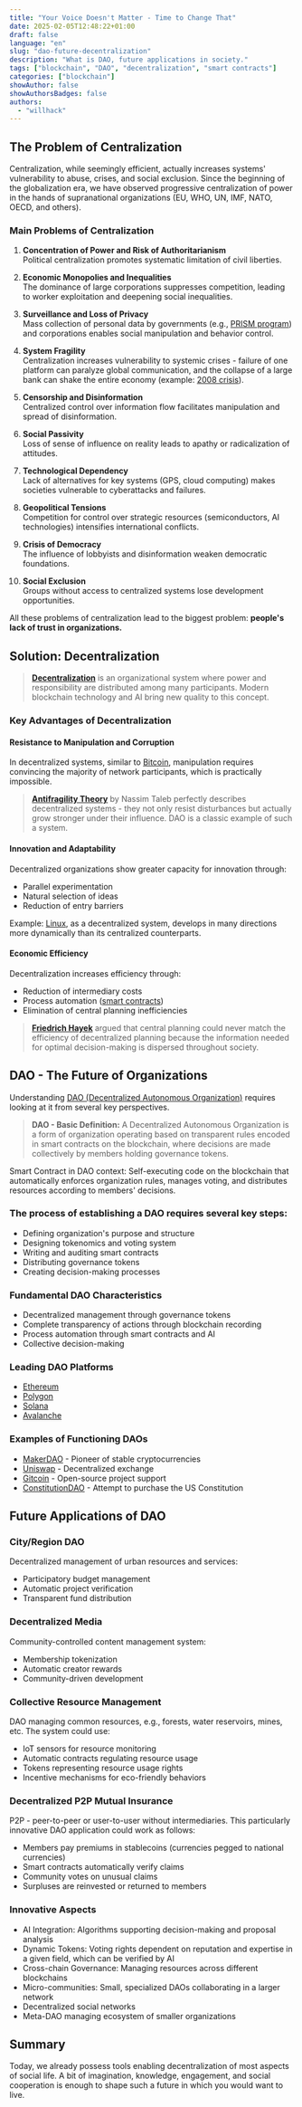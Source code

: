 ```yaml
---
title: "Your Voice Doesn't Matter - Time to Change That"
date: 2025-02-05T12:48:22+01:00
draft: false
language: "en"
slug: "dao-future-decentralization"
description: "What is DAO, future applications in society."
tags: ["blockchain", "DAO", "decentralization", "smart contracts"]
categories: ["blockchain"]
showAuthor: false
showAuthorsBadges: false
authors:
  - "willhack"
---
```


## The Problem of Centralization

Centralization, while seemingly efficient, actually increases systems' vulnerability to abuse, crises, and social exclusion. Since the beginning of the globalization era, we have observed progressive centralization of power in the hands of supranational organizations (EU, WHO, UN, IMF, NATO, OECD, and others).

### Main Problems of Centralization

1. **Concentration of Power and Risk of Authoritarianism**  
   Political centralization promotes systematic limitation of civil liberties.

2. **Economic Monopolies and Inequalities**  
   The dominance of large corporations suppresses competition, leading to worker exploitation and deepening social inequalities.

3. **Surveillance and Loss of Privacy**  
   Mass collection of personal data by governments (e.g., [PRISM program](https://en.wikipedia.org/wiki/PRISM_(surveillance_program))) and corporations enables social manipulation and behavior control.

4. **System Fragility**  
   Centralization increases vulnerability to systemic crises - failure of one platform can paralyze global communication, and the collapse of a large bank can shake the entire economy (example: [2008 crisis](https://en.wikipedia.org/wiki/Financial_crisis_of_2007–2008)).

5. **Censorship and Disinformation**  
   Centralized control over information flow facilitates manipulation and spread of disinformation.

6. **Social Passivity**  
   Loss of sense of influence on reality leads to apathy or radicalization of attitudes.

7. **Technological Dependency**  
   Lack of alternatives for key systems (GPS, cloud computing) makes societies vulnerable to cyberattacks and failures.

8. **Geopolitical Tensions**  
   Competition for control over strategic resources (semiconductors, AI technologies) intensifies international conflicts.

9. **Crisis of Democracy**  
   The influence of lobbyists and disinformation weaken democratic foundations.

10. **Social Exclusion**  
    Groups without access to centralized systems lose development opportunities.

All these problems of centralization lead to the biggest problem: **people's lack of trust in organizations.**

## Solution: Decentralization

> **[Decentralization](https://en.wikipedia.org/wiki/Decentralisation)** is an organizational system where power and responsibility are distributed among many participants. Modern blockchain technology and AI bring new quality to this concept.

### Key Advantages of Decentralization

#### Resistance to Manipulation and Corruption
In decentralized systems, similar to [Bitcoin](https://bitcoin.org/en/), manipulation requires convincing the majority of network participants, which is practically impossible.

> **[Antifragility Theory](https://en.wikipedia.org/wiki/Antifragility)** by Nassim Taleb perfectly describes decentralized systems - they not only resist disturbances but actually grow stronger under their influence. DAO is a classic example of such a system.

#### Innovation and Adaptability
Decentralized organizations show greater capacity for innovation through:
- Parallel experimentation
- Natural selection of ideas
- Reduction of entry barriers

Example: [Linux](https://www.linux.org/), as a decentralized system, develops in many directions more dynamically than its centralized counterparts.

#### Economic Efficiency
Decentralization increases efficiency through:
- Reduction of intermediary costs
- Process automation ([smart contracts](https://ethereum.org/en/smart-contracts/))
- Elimination of central planning inefficiencies

> **[Friedrich Hayek](https://en.wikipedia.org/wiki/Friedrich_Hayek)** argued that central planning could never match the efficiency of decentralized planning because the information needed for optimal decision-making is dispersed throughout society.

## DAO - The Future of Organizations

Understanding [DAO (Decentralized Autonomous Organization)](https://ethereum.org/en/dao/) requires looking at it from several key perspectives.

> **DAO - Basic Definition:** A Decentralized Autonomous Organization is a form of organization operating based on transparent rules encoded in smart contracts on the blockchain, where decisions are made collectively by members holding governance tokens.

Smart Contract in DAO context: Self-executing code on the blockchain that automatically enforces organization rules, manages voting, and distributes resources according to members' decisions.

### The process of establishing a DAO requires several key steps:
- Defining organization's purpose and structure
- Designing tokenomics and voting system
- Writing and auditing smart contracts
- Distributing governance tokens
- Creating decision-making processes

### Fundamental DAO Characteristics
- Decentralized management through governance tokens
- Complete transparency of actions through blockchain recording
- Process automation through smart contracts and AI
- Collective decision-making

### Leading DAO Platforms
- [Ethereum](https://ethereum.org/)
- [Polygon](https://polygon.technology/)
- [Solana](https://solana.com/)
- [Avalanche](https://www.avax.network/)

### Examples of Functioning DAOs
- [MakerDAO](https://makerdao.com/) - Pioneer of stable cryptocurrencies
- [Uniswap](https://uniswap.org/) - Decentralized exchange
- [Gitcoin](https://gitcoin.co/) - Open-source project support
- [ConstitutionDAO](https://www.constitutiondao.com/) - Attempt to purchase the US Constitution

## Future Applications of DAO

### City/Region DAO
Decentralized management of urban resources and services:
- Participatory budget management
- Automatic project verification
- Transparent fund distribution

### Decentralized Media
Community-controlled content management system:
- Membership tokenization
- Automatic creator rewards
- Community-driven development

### Collective Resource Management
DAO managing common resources, e.g., forests, water reservoirs, mines, etc.
The system could use:
- IoT sensors for resource monitoring
- Automatic contracts regulating resource usage
- Tokens representing resource usage rights
- Incentive mechanisms for eco-friendly behaviors

### Decentralized P2P Mutual Insurance
P2P - peer-to-peer or user-to-user without intermediaries.
This particularly innovative DAO application could work as follows:
- Members pay premiums in stablecoins (currencies pegged to national currencies)
- Smart contracts automatically verify claims
- Community votes on unusual claims
- Surpluses are reinvested or returned to members

### Innovative Aspects
- AI Integration: Algorithms supporting decision-making and proposal analysis
- Dynamic Tokens: Voting rights dependent on reputation and expertise in a given field, which can be verified by AI
- Cross-chain Governance: Managing resources across different blockchains
- Micro-communities: Small, specialized DAOs collaborating in a larger network
- Decentralized social networks
- Meta-DAO managing ecosystem of smaller organizations

## Summary

Today, we already possess tools enabling decentralization of most aspects of social life. A bit of imagination, knowledge, engagement, and social cooperation is enough to shape such a future in which you would want to live.